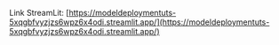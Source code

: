 Link StreamLit: [https://modeldeploymentuts-5xqgbfvyzjzs6wpz6x4odi.streamlit.app/](https://modeldeploymentuts-5xqgbfvyzjzs6wpz6x4odi.streamlit.app/)
